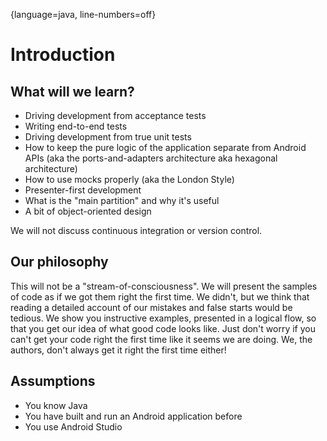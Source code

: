 
{language=java, line-numbers=off}


# Introduction

## What will we learn?

 - Driving development from acceptance tests
 - Writing end-to-end tests
 - Driving development from true unit tests
 - How to keep the pure logic of the application separate from Android APIs (aka the ports-and-adapters architecture aka hexagonal architecture)
 - How to use mocks properly (aka the London Style)
 - Presenter-first development
 - What is the "main partition" and why it's useful
 - A bit of object-oriented design

We will not discuss continuous integration or version control.

## Our philosophy

This will not be a "stream-of-consciousness".  We will present the samples of code as if we got them right the first time.  We didn't, but we think that reading a detailed account of our mistakes and false starts would be tedious.  We show you instructive examples, presented in a logical flow, so that you get our idea of what good code looks like.  Just don't worry if you can't get your code right the first time like it seems we are doing.  We, the authors, don't always get it right the first time either!


## Assumptions

 - You know Java
 - You have built and run an Android application before
 - You use Android Studio

